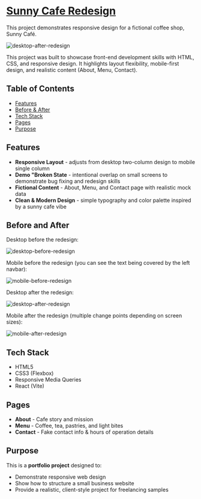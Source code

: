 # [Sunny Cafe Redesign](https://scriptsculptorjs.github.io/sunny-cafe-redesign/)
This project demonstrates responsive design for a fictional coffee shop, Sunny Café.

![desktop-after-redesign](https://github.com/user-attachments/assets/b9ba0d6e-583e-4236-af62-ab3788d44b60)

This project was built to showcase front-end development skills with HTML, CSS, and responsive design. It highlights layout flexibility, mobile-first design, and realistic content (About, Menu, Contact).



## Table of Contents
* [Features](#features)
* [Before & After](#before-and-after)
* [Tech Stack](#tech-stack)
* [Pages](#pages)
* [Purpose](#purpose)

## Features
- **Responsive Layout** - adjusts from desktop two-column design to mobile single column
- **Demo "Broken State** - intentional overlap on small screens to demonstrate bug fixing and redesign skills
- **Fictional Content** - About, Menu, and Contact page with realistic mock data
- **Clean & Modern Design** - simple typography and color palette inspired by a sunny cafe vibe

## Before and After
Desktop before the redesign:

![desktop-before-redesign](https://github.com/user-attachments/assets/fba51863-8416-4c49-abfc-4c7c94db37ff)

Mobile before the redesign (you can see the text being covered by the left navbar):

![mobile-before-redesign](https://github.com/user-attachments/assets/33e974c6-dd14-4bd0-8190-4adcdf8326f6)

Desktop after the redesign:

![desktop-after-redesign](https://github.com/user-attachments/assets/1af39481-4c58-474e-98c7-1d2acb541408)

Mobile after the redesign (multiple change points depending on screen sizes):

![mobile-after-redesign](https://github.com/user-attachments/assets/d252f83d-9d7b-496d-81bd-8b85d393cf17)


## Tech Stack
- HTML5
- CSS3 (Flexbox)
- Responsive Media Queries
- React (Vite)

## Pages
- **About** - Cafe story and mission
- **Menu** - Coffee, tea, pastries, and light bites
- **Contact** - Fake contact info & hours of operation details

## Purpose
This is a **portfolio project** designed to:
- Demonstrate responsive web design
- Show how to structure a small business website
- Provide a realistic, client-style project for freelancing samples
